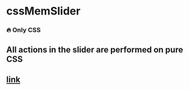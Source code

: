 # cssMemSlider

### :fire: Only CSS
## All actions in the slider are performed on pure  CSS

## [link](https://kornull.github.io/cssMemSlider/cssMemSlider/)
